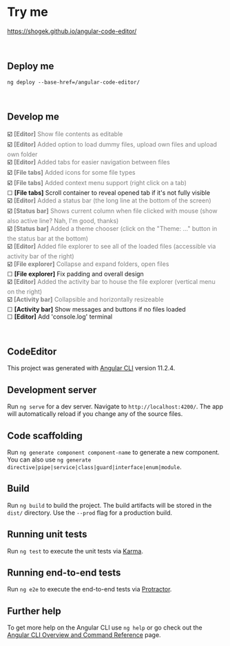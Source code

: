 # Try me
https://shogek.github.io/angular-code-editor/

<br>

## Deploy me
`ng deploy --base-href=/angular-code-editor/`

<br>

## Develop me
☑️ <span style="color: gray"> <b>[Editor]</b>          Show file contents as editable </span>  
☑️ <span style="color: gray"> <b>[Editor]</b>          Added option to load dummy files, upload own files and upload own folder </span>  
☑️ <span style="color: gray"> <b>[Editor]</b>          Added tabs for easier navigation between files </span>  
☑️ <span style="color: gray"> <b>[File tabs]</b>       Added icons for some file types </span>  
☑️ <span style="color: gray"> <b>[File tabs]</b>       Added context menu support (right click on a tab) </span>  
☐                             <b>[File tabs]</b>       Scroll container to reveal opened tab if it's not fully visible  
☑️ <span style="color: gray"> <b>[Editor]</b>          Added a status bar (the long line at the bottom of the screen) </span>  
☑️ <span style="color: gray"> <b>[Status bar]</b>      Shows current column when file clicked with mouse (show also active line? Nah, I'm good, thanks) </span>  
☑️ <span style="color: gray"> <b>[Status bar]</b>      Added a theme chooser (click on the "Theme: ..." button in the status bar at the bottom) </span>  
☑️ <span style="color: gray"> <b>[Editor]</b>          Added file explorer to see all of the loaded files (accessible via activity bar of the right) </span>  
☑️ <span style="color: gray"> <b>[File explorer]</b>   Collapse and expand folders, open files </span>  
☐                             <b>[File explorer]</b>   Fix padding and overall design  
☑️ <span style="color: gray"> <b>[Editor]</b>          Added the activity bar to house the file explorer (vertical menu on the right) </span>  
☑️ <span style="color: gray"> <b>[Activity bar]</b>    Collapsible and horizontally resizeable </span>  
☐                             <b>[Activity bar]</b>    Show messages and buttons if no files loaded  
☐                             <b>[Editor]</b>          Add 'console.log' terminal  

<br>

## CodeEditor

This project was generated with [Angular CLI](https://github.com/angular/angular-cli) version 11.2.4.

## Development server

Run `ng serve` for a dev server. Navigate to `http://localhost:4200/`. The app will automatically reload if you change any of the source files.

## Code scaffolding

Run `ng generate component component-name` to generate a new component. You can also use `ng generate directive|pipe|service|class|guard|interface|enum|module`.

## Build

Run `ng build` to build the project. The build artifacts will be stored in the `dist/` directory. Use the `--prod` flag for a production build.

## Running unit tests

Run `ng test` to execute the unit tests via [Karma](https://karma-runner.github.io).

## Running end-to-end tests

Run `ng e2e` to execute the end-to-end tests via [Protractor](http://www.protractortest.org/).

## Further help

To get more help on the Angular CLI use `ng help` or go check out the [Angular CLI Overview and Command Reference](https://angular.io/cli) page.
